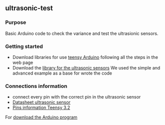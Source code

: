 ## ultrasonic-test
### Purpose
Basic Arduino code to check the variance and test the ultrasionic sensors.



### Getting started
- Download libraries for use [teensy Arduino](https://www.pjrc.com/teensy/td_download.html) following all the steps in the web page
- Download the [library for the ultrasonic sensors](https://playground.arduino.cc/Main/MaxSonar/)
We used the simple and advanced example as a base for wrote the code

### Connections information
- connect every pin with the correct pin in the ultrasonic sensor
- [Datasheet ultrasonic sensor](https://www.maxbotix.com/documents/HRLV-MaxSonar-EZ_Datasheet.pdf)
- [Pins information Teensy 3.2](https://www.pjrc.com/teensy/card7a_rev1.pdf)


For [download the Arduino program](https://www.arduino.cc/en/Main/Software)
